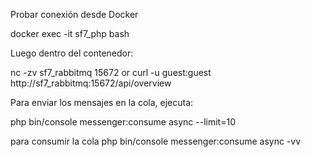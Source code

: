 Probar conexión desde Docker

docker exec -it sf7_php bash

Luego dentro del contenedor:

nc -zv sf7_rabbitmq 15672 or
curl -u guest:guest http://sf7_rabbitmq:15672/api/overview

Para enviar los mensajes en la cola, ejecuta:

php bin/console messenger:consume async --limit=10

para consumir la cola
php bin/console messenger:consume async -vv

